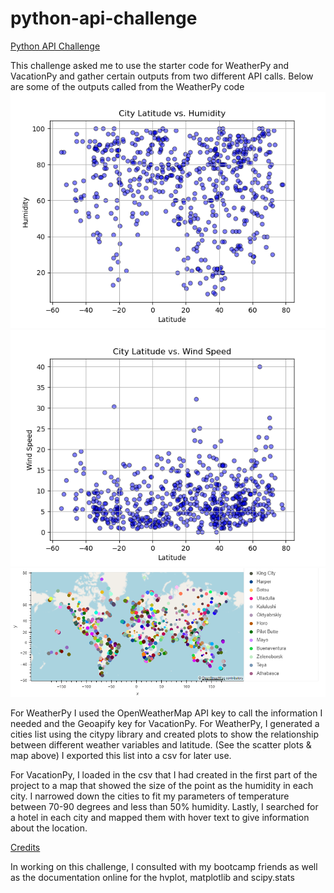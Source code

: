 # python-api-challenge
<ins>Python API Challenge<ins>


This challenge asked me to use the starter code for WeatherPy and VacationPy and gather certain outputs from two different API calls. Below are some of the outputs called from the WeatherPy code
![Figure 2](WeatherPy_VacationPy/output_data/Fig2.png)
![Figure 4](WeatherPy_VacationPy/output_data/Fig4.png)
![Figure 5](WeatherPy_VacationPy/output_data/Fig5.png)

For WeatherPy I used the OpenWeatherMap API key to call the information I needed and the Geoapify key for VacationPy. For WeatherPy, I generated a cities list using the citypy library and created plots to show the relationship between different weather variables and latitude. (See the scatter plots & map above) I exported this list into a csv for later use.

For VacationPy, I loaded in the csv that I had created in the first part of the project to a map that showed the size of the point as the humidity in each city. I narrowed down the cities to fit my parameters of temperature between 70-90 degrees and less than 50% humidity. Lastly, I searched for a hotel in each city and mapped them with hover text to give information about the location.

<ins>Credits<ins>
  

In working on this challenge, I consulted with my bootcamp friends as well as the documentation online for the hvplot, matplotlib and scipy.stats
